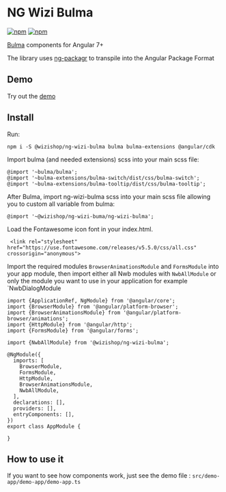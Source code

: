 # NG Wizi Bulma

[![npm](https://img.shields.io/npm/v/@wizishop/ng-wizi-bulma.svg)](https://www.npmjs.com/package/@wizishop/ng-wizi-bulma)
[![npm](https://img.shields.io/npm/dm/@wizishop/ng-wizi-bulma.svg)](https://www.npmjs.com/package/@wizishop/ng-wizi-bulma)

[Bulma](http://bulma.io/) components for Angular 7+

The library uses [ng-packagr](https://github.com/dherges/ng-packagr) to transpile into the Angular Package Format

## Demo

Try out the [demo](https://ng-wizi-bulma.firebaseapp.com/)

## Install

Run:

```
npm i -S @wizishop/ng-wizi-bulma bulma bulma-extensions @angular/cdk
```

Import bulma (and needed extensions) scss into your main scss file:

```
@import '~bulma/bulma';
@import '~bulma-extensions/bulma-switch/dist/css/bulma-switch';
@import '~bulma-extensions/bulma-tooltip/dist/css/bulma-tooltip';
```

After Bulma, import ng-wizi-bulma scss into your main scss file allowing you to custom all variable from bulma:

```
@import '~@wizishop/ng-wizi-buma/ng-wizi-bulma';
```

Load the Fontawesome icon font in your index.html.

```
 <link rel="stylesheet" href="https://use.fontawesome.com/releases/v5.5.0/css/all.css" crossorigin="anonymous">
```

Import the required modules `BrowserAnimationsModule` and `FormsModule` into your app module, then
import either all Nwb modules with `NwbAllModule` or only the module you want to use in your application for example `NwbDialogModule

```
import {ApplicationRef, NgModule} from '@angular/core';
import {BrowserModule} from '@angular/platform-browser';
import {BrowserAnimationsModule} from '@angular/platform-browser/animations';
import {HttpModule} from '@angular/http';
import {FormsModule} from '@angular/forms';

import {NwbAllModule} from '@wizishop/ng-wizi-bulma';

@NgModule({
  imports: [
    BrowserModule,
    FormsModule,
    HttpModule,
    BrowserAnimationsModule,
    NwbAllModule,
  ],
  declarations: [],
  providers: [],
  entryComponents: [],
})
export class AppModule {

}
```

## How to use it

If you want to see how components work, just see the demo file : `src/demo-app/demo-app/demo-app.ts`

